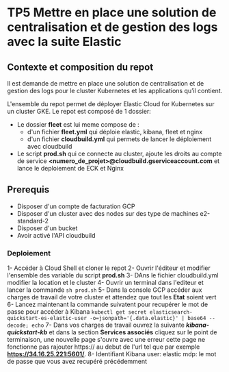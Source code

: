 # TP5 Mettre en place une solution de centralisation et de gestion des logs avec la suite Elastic

## Contexte et composition du repot

Il est demande de mettre en place une solution de centralisation et de gestion des logs pour le cluster Kubernetes et les applications qu’il contient.

L'ensemble du repot permet de déployer Elastic Cloud for Kubernetes sur un cluster GKE.
Le repot est composé de 1 dossier:

- Le dossier **fleet** est lui meme compose de :
  - d'un fichier **fleet.yml** qui déploie elastic, kibana, fleet et nginx
  - d'un fichier **cloudbuild.yml** qui permets de lancer le déploiement avec cloudbuild
- Le script **prod.sh** qui ce connecte au cluster, ajoute les droits au compte de service **<numero_de_projet>@cloudbuild.gserviceaccount.com** et lance le deploiement de ECK et Nginx

## Prerequis

- Disposer d'un compte de facturation GCP
- Disposer d'un cluster avec des nodes sur des type de machines e2-standard-2
- Disposer d'un bucket
- Avoir activé l'API cloudbuild



### Deploiement

  1- Accéder à Cloud Shell et cloner le repot
  2- Ouvrir l'éditeur et modifier l'ensemble des variable du script **prod.sh**
  3- DAns le fichier cloudbuild.yml modifier la location et le cluster
  4- Ouvrir un terminal dans l'editeur et lancer la commande 
      ```sh prod.sh```
  5- Dans la console GCP accéder aux charges de travail de votre cluster et attendez que tout les **Etat** soient vert
  6- Lancez maintenant la commande suivatent pour recupérer le mot de passe pour accéder à Kibana
      ```kubectl get secret elasticsearch-quickstart-es-elastic-user -o=jsonpath='{.data.elastic}' | base64 --decode; echo```
  7- Dans vos charges de travail ouvrez la suivante ***kibana-quickstart-kb*** et dans la section **Services associés** cliquez sur le point de terminaison, 
     une nouvelle page s'ouvre avec une erreur cette page ne fonctionne pas rajouter https:// au debut de l'url tel que par exemple **https://34.16.25.221:5601/**.
  8- Identifiant Kibana
      user: elastic
      mdp: le mot de passe que vous avez recupéré précédemment
